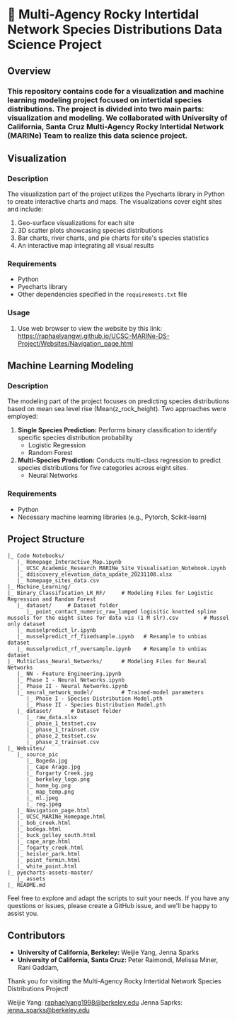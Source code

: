# 🌊 Multi-Agency Rocky Intertidal Network Species Distributions Data Science Project

## Overview

### This repository contains code for a visualization and machine learning modeling project focused on intertidal species distributions. The project is divided into two main parts: visualization and modeling. We collaborated with University of California, Santa Cruz Multi-Agency Rocky Intertidal Network (MARINe) Team to realize this data science project.

## Visualization

### Description

The visualization part of the project utilizes the Pyecharts library in Python to create interactive charts and maps. The visualizations cover eight sites and include:

1. Geo-surface visualizations for each site
2. 3D scatter plots showcasing species distributions
3. Bar charts, river charts, and pie charts for site's species statistics
4. An interactive map integrating all visual results

### Requirements

- Python
- Pyecharts library
- Other dependencies specified in the `requirements.txt` file

### Usage

1. Use web browser to view the website by this link: https://raphaelyangwj.github.io/UCSC-MARINe-DS-Project/Websites/Navigation_page.html

## Machine Learning Modeling

### Description

The modeling part of the project focuses on predicting species distributions based on mean sea level rise (Mean(z_rock_height). Two approaches were employed:

1. **Single Species Prediction:**
Performs binary classification to identify specific species distribution probability
   - Logistic Regression
   - Random Forest
2. **Multi-Species Prediction:**
Conducts multi-class regression to predict species distributions for five categories across eight sites.
   - Neural Networks

### Requirements

- Python
- Necessary machine learning libraries (e.g., Pytorch, Scikit-learn)

## Project Structure

```
|_ Code Notebooks/
   |_ Homepage_Interactive_Map.ipynb
   |_ UCSC_Academic_Research_MARINe_Site_Visualisation_Notebook.ipynb
   |_ ddiscovery_elevation_data_update_20231108.xlsx
   |_ homepage_sites_data.csv
|_ Machine_Learning/
|_ Binary_Classification_LR_RF/     # Modeling Files for Logistic Regression and Random Forest
   |_ dataset/     # Dataset folder
      |_ point_contact_numeric_raw_lumped logisitic knotted spline mussels for the eight sites for data vis (1 M slr).csv        # Mussel only dataset
   |_ musselpredict_lr.ipynb
   |_ musselpredict_rf_fixedsample.ipynb   # Resample to unbias dataset
   |_ musselpredict_rf_oversample.ipynb    # Resample to unbias dataset
|_ Multiclass_Neural_Networks/      # Modeling Files for Neural Networks
   |_ NN - Feature Engineering.ipynb
   |_ Phase I - Neural Networks.ipynb
   |_ Phase II - Neural Networks.ipynb
   |_ neural_network_model/         # Trained-model parameters
      |_ Phase I - Species Distribution Model.pth
      |_ Phase II - Species Distribution Model.pth
   |_ dataset/      # Dataset folder
      |_ raw_data.xlsx
      |_ phase_1_testset.csv
      |_ phase_1_trainset.csv
      |_ phase_2_testset.csv
      |_ phase_2_trainset.csv
|_ Websites/
   |_ source_pic
      |_ Bogeda.jpg
      |_ Cape Arago.jpg
      |_ Forgarty Creek.jpg
      |_ berkeley_logo.png
      |_ home_bg.png
      |_ map_temp.png
      |_ ml.jpeg
      |_ reg.jpeg
   |_ Navigation_page.html
   |_ UCSC_MARINe_Homepage.html
   |_ bob_creek.html
   |_ bodega.html
   |_ buck_gulley_south.html
   |_ cape_arge.html
   |_ fogarty_creek.html
   |_ heisler_park.html
   |_ point_fermin.html
   |_ white_point.html
|_ pyecharts-assets-master/
   |_ assets
|_ README.md
```

Feel free to explore and adapt the scripts to suit your needs. If you have any questions or issues, please create a GitHub issue, and we'll be happy to assist you.

## Contributors

- **University of California, Berkeley:** Weijie Yang, Jenna Sparks
- **University of California, Santa Cruz:** Peter Raimondi, Melissa Miner, Rani Gaddam, 

Thank you for visiting the Multi-Agency Rocky Intertidal Network Species Distributions Project!

Weijie Yang: raphaelyang1998@berkeley.edu
Jenna Saprks: jenna_sparks@berkeley.edu
